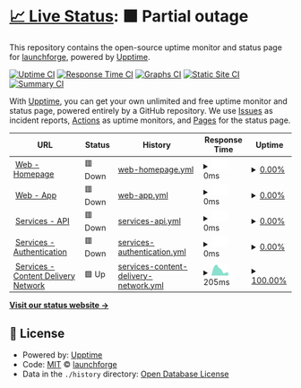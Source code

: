 # [📈 Live Status](https://status.launchforge.co): <!--live status--> **🟧 Partial outage**

This repository contains the open-source uptime monitor and status page for [launchforge](https://status.launchforge.co), powered by [Upptime](https://github.com/upptime/upptime).

[![Uptime CI](https://github.com/launchforge/upptime/workflows/Uptime%20CI/badge.svg)](https://github.com/launchforge/upptime/actions?query=workflow%3A%22Uptime+CI%22)
[![Response Time CI](https://github.com/launchforge/upptime/workflows/Response%20Time%20CI/badge.svg)](https://github.com/launchforge/upptime/actions?query=workflow%3A%22Response+Time+CI%22)
[![Graphs CI](https://github.com/launchforge/upptime/workflows/Graphs%20CI/badge.svg)](https://github.com/launchforge/upptime/actions?query=workflow%3A%22Graphs+CI%22)
[![Static Site CI](https://github.com/launchforge/upptime/workflows/Static%20Site%20CI/badge.svg)](https://github.com/launchforge/upptime/actions?query=workflow%3A%22Static+Site+CI%22)
[![Summary CI](https://github.com/launchforge/upptime/workflows/Summary%20CI/badge.svg)](https://github.com/launchforge/upptime/actions?query=workflow%3A%22Summary+CI%22)

With [Upptime](https://upptime.js.org), you can get your own unlimited and free uptime monitor and status page, powered entirely by a GitHub repository. We use [Issues](https://github.com/launchforge/upptime/issues) as incident reports, [Actions](https://github.com/launchforge/upptime/actions) as uptime monitors, and [Pages](https://status.launchforge.co) for the status page.

<!--start: status pages-->
<!-- This summary is generated by Upptime (https://github.com/upptime/upptime) -->
<!-- Do not edit this manually, your changes will be overwritten -->
<!-- prettier-ignore -->
| URL | Status | History | Response Time | Uptime |
| --- | ------ | ------- | ------------- | ------ |
| <img alt="" src="https://icons.duckduckgo.com/ip3/launchforge.co.ico" height="13"> [Web - Homepage](https://launchforge.co) | 🟥 Down | [web-homepage.yml](https://github.com/launchforge/upptime/commits/HEAD/history/web-homepage.yml) | <details><summary><img alt="Response time graph" src="./graphs/web-homepage/response-time-week.png" height="20"> 0ms</summary><br><a href="https://status.launchforge.co/history/web-homepage"><img alt="Response time 146" src="https://img.shields.io/endpoint?url=https%3A%2F%2Fraw.githubusercontent.com%2Flaunchforge%2Fupptime%2FHEAD%2Fapi%2Fweb-homepage%2Fresponse-time.json"></a><br><a href="https://status.launchforge.co/history/web-homepage"><img alt="24-hour response time 0" src="https://img.shields.io/endpoint?url=https%3A%2F%2Fraw.githubusercontent.com%2Flaunchforge%2Fupptime%2FHEAD%2Fapi%2Fweb-homepage%2Fresponse-time-day.json"></a><br><a href="https://status.launchforge.co/history/web-homepage"><img alt="7-day response time 0" src="https://img.shields.io/endpoint?url=https%3A%2F%2Fraw.githubusercontent.com%2Flaunchforge%2Fupptime%2FHEAD%2Fapi%2Fweb-homepage%2Fresponse-time-week.json"></a><br><a href="https://status.launchforge.co/history/web-homepage"><img alt="30-day response time 0" src="https://img.shields.io/endpoint?url=https%3A%2F%2Fraw.githubusercontent.com%2Flaunchforge%2Fupptime%2FHEAD%2Fapi%2Fweb-homepage%2Fresponse-time-month.json"></a><br><a href="https://status.launchforge.co/history/web-homepage"><img alt="1-year response time 151" src="https://img.shields.io/endpoint?url=https%3A%2F%2Fraw.githubusercontent.com%2Flaunchforge%2Fupptime%2FHEAD%2Fapi%2Fweb-homepage%2Fresponse-time-year.json"></a></details> | <details><summary><a href="https://status.launchforge.co/history/web-homepage">0.00%</a></summary><a href="https://status.launchforge.co/history/web-homepage"><img alt="All-time uptime 84.40%" src="https://img.shields.io/endpoint?url=https%3A%2F%2Fraw.githubusercontent.com%2Flaunchforge%2Fupptime%2FHEAD%2Fapi%2Fweb-homepage%2Fuptime.json"></a><br><a href="https://status.launchforge.co/history/web-homepage"><img alt="24-hour uptime 0.00%" src="https://img.shields.io/endpoint?url=https%3A%2F%2Fraw.githubusercontent.com%2Flaunchforge%2Fupptime%2FHEAD%2Fapi%2Fweb-homepage%2Fuptime-day.json"></a><br><a href="https://status.launchforge.co/history/web-homepage"><img alt="7-day uptime 0.00%" src="https://img.shields.io/endpoint?url=https%3A%2F%2Fraw.githubusercontent.com%2Flaunchforge%2Fupptime%2FHEAD%2Fapi%2Fweb-homepage%2Fuptime-week.json"></a><br><a href="https://status.launchforge.co/history/web-homepage"><img alt="30-day uptime 0.00%" src="https://img.shields.io/endpoint?url=https%3A%2F%2Fraw.githubusercontent.com%2Flaunchforge%2Fupptime%2FHEAD%2Fapi%2Fweb-homepage%2Fuptime-month.json"></a><br><a href="https://status.launchforge.co/history/web-homepage"><img alt="1-year uptime 69.28%" src="https://img.shields.io/endpoint?url=https%3A%2F%2Fraw.githubusercontent.com%2Flaunchforge%2Fupptime%2FHEAD%2Fapi%2Fweb-homepage%2Fuptime-year.json"></a></details>
| <img alt="" src="https://icons.duckduckgo.com/ip3/app.launchforge.co.ico" height="13"> [Web - App](https://app.launchforge.co) | 🟥 Down | [web-app.yml](https://github.com/launchforge/upptime/commits/HEAD/history/web-app.yml) | <details><summary><img alt="Response time graph" src="./graphs/web-app/response-time-week.png" height="20"> 0ms</summary><br><a href="https://status.launchforge.co/history/web-app"><img alt="Response time 135" src="https://img.shields.io/endpoint?url=https%3A%2F%2Fraw.githubusercontent.com%2Flaunchforge%2Fupptime%2FHEAD%2Fapi%2Fweb-app%2Fresponse-time.json"></a><br><a href="https://status.launchforge.co/history/web-app"><img alt="24-hour response time 0" src="https://img.shields.io/endpoint?url=https%3A%2F%2Fraw.githubusercontent.com%2Flaunchforge%2Fupptime%2FHEAD%2Fapi%2Fweb-app%2Fresponse-time-day.json"></a><br><a href="https://status.launchforge.co/history/web-app"><img alt="7-day response time 0" src="https://img.shields.io/endpoint?url=https%3A%2F%2Fraw.githubusercontent.com%2Flaunchforge%2Fupptime%2FHEAD%2Fapi%2Fweb-app%2Fresponse-time-week.json"></a><br><a href="https://status.launchforge.co/history/web-app"><img alt="30-day response time 0" src="https://img.shields.io/endpoint?url=https%3A%2F%2Fraw.githubusercontent.com%2Flaunchforge%2Fupptime%2FHEAD%2Fapi%2Fweb-app%2Fresponse-time-month.json"></a><br><a href="https://status.launchforge.co/history/web-app"><img alt="1-year response time 141" src="https://img.shields.io/endpoint?url=https%3A%2F%2Fraw.githubusercontent.com%2Flaunchforge%2Fupptime%2FHEAD%2Fapi%2Fweb-app%2Fresponse-time-year.json"></a></details> | <details><summary><a href="https://status.launchforge.co/history/web-app">0.00%</a></summary><a href="https://status.launchforge.co/history/web-app"><img alt="All-time uptime 84.40%" src="https://img.shields.io/endpoint?url=https%3A%2F%2Fraw.githubusercontent.com%2Flaunchforge%2Fupptime%2FHEAD%2Fapi%2Fweb-app%2Fuptime.json"></a><br><a href="https://status.launchforge.co/history/web-app"><img alt="24-hour uptime 0.00%" src="https://img.shields.io/endpoint?url=https%3A%2F%2Fraw.githubusercontent.com%2Flaunchforge%2Fupptime%2FHEAD%2Fapi%2Fweb-app%2Fuptime-day.json"></a><br><a href="https://status.launchforge.co/history/web-app"><img alt="7-day uptime 0.00%" src="https://img.shields.io/endpoint?url=https%3A%2F%2Fraw.githubusercontent.com%2Flaunchforge%2Fupptime%2FHEAD%2Fapi%2Fweb-app%2Fuptime-week.json"></a><br><a href="https://status.launchforge.co/history/web-app"><img alt="30-day uptime 0.00%" src="https://img.shields.io/endpoint?url=https%3A%2F%2Fraw.githubusercontent.com%2Flaunchforge%2Fupptime%2FHEAD%2Fapi%2Fweb-app%2Fuptime-month.json"></a><br><a href="https://status.launchforge.co/history/web-app"><img alt="1-year uptime 69.27%" src="https://img.shields.io/endpoint?url=https%3A%2F%2Fraw.githubusercontent.com%2Flaunchforge%2Fupptime%2FHEAD%2Fapi%2Fweb-app%2Fuptime-year.json"></a></details>
| <img alt="" src="https://icons.duckduckgo.com/ip3/services.launchforge.co.ico" height="13"> [Services - API](https://services.launchforge.co/api/v1/health) | 🟥 Down | [services-api.yml](https://github.com/launchforge/upptime/commits/HEAD/history/services-api.yml) | <details><summary><img alt="Response time graph" src="./graphs/services-api/response-time-week.png" height="20"> 0ms</summary><br><a href="https://status.launchforge.co/history/services-api"><img alt="Response time 83" src="https://img.shields.io/endpoint?url=https%3A%2F%2Fraw.githubusercontent.com%2Flaunchforge%2Fupptime%2FHEAD%2Fapi%2Fservices-api%2Fresponse-time.json"></a><br><a href="https://status.launchforge.co/history/services-api"><img alt="24-hour response time 0" src="https://img.shields.io/endpoint?url=https%3A%2F%2Fraw.githubusercontent.com%2Flaunchforge%2Fupptime%2FHEAD%2Fapi%2Fservices-api%2Fresponse-time-day.json"></a><br><a href="https://status.launchforge.co/history/services-api"><img alt="7-day response time 0" src="https://img.shields.io/endpoint?url=https%3A%2F%2Fraw.githubusercontent.com%2Flaunchforge%2Fupptime%2FHEAD%2Fapi%2Fservices-api%2Fresponse-time-week.json"></a><br><a href="https://status.launchforge.co/history/services-api"><img alt="30-day response time 0" src="https://img.shields.io/endpoint?url=https%3A%2F%2Fraw.githubusercontent.com%2Flaunchforge%2Fupptime%2FHEAD%2Fapi%2Fservices-api%2Fresponse-time-month.json"></a><br><a href="https://status.launchforge.co/history/services-api"><img alt="1-year response time 88" src="https://img.shields.io/endpoint?url=https%3A%2F%2Fraw.githubusercontent.com%2Flaunchforge%2Fupptime%2FHEAD%2Fapi%2Fservices-api%2Fresponse-time-year.json"></a></details> | <details><summary><a href="https://status.launchforge.co/history/services-api">0.00%</a></summary><a href="https://status.launchforge.co/history/services-api"><img alt="All-time uptime 77.93%" src="https://img.shields.io/endpoint?url=https%3A%2F%2Fraw.githubusercontent.com%2Flaunchforge%2Fupptime%2FHEAD%2Fapi%2Fservices-api%2Fuptime.json"></a><br><a href="https://status.launchforge.co/history/services-api"><img alt="24-hour uptime 0.00%" src="https://img.shields.io/endpoint?url=https%3A%2F%2Fraw.githubusercontent.com%2Flaunchforge%2Fupptime%2FHEAD%2Fapi%2Fservices-api%2Fuptime-day.json"></a><br><a href="https://status.launchforge.co/history/services-api"><img alt="7-day uptime 0.00%" src="https://img.shields.io/endpoint?url=https%3A%2F%2Fraw.githubusercontent.com%2Flaunchforge%2Fupptime%2FHEAD%2Fapi%2Fservices-api%2Fuptime-week.json"></a><br><a href="https://status.launchforge.co/history/services-api"><img alt="30-day uptime 0.00%" src="https://img.shields.io/endpoint?url=https%3A%2F%2Fraw.githubusercontent.com%2Flaunchforge%2Fupptime%2FHEAD%2Fapi%2Fservices-api%2Fuptime-month.json"></a><br><a href="https://status.launchforge.co/history/services-api"><img alt="1-year uptime 69.28%" src="https://img.shields.io/endpoint?url=https%3A%2F%2Fraw.githubusercontent.com%2Flaunchforge%2Fupptime%2FHEAD%2Fapi%2Fservices-api%2Fuptime-year.json"></a></details>
| <img alt="" src="https://icons.duckduckgo.com/ip3/services.launchforge.co.ico" height="13"> [Services - Authentication](https://services.launchforge.co/auth/health/alive) | 🟥 Down | [services-authentication.yml](https://github.com/launchforge/upptime/commits/HEAD/history/services-authentication.yml) | <details><summary><img alt="Response time graph" src="./graphs/services-authentication/response-time-week.png" height="20"> 0ms</summary><br><a href="https://status.launchforge.co/history/services-authentication"><img alt="Response time 15" src="https://img.shields.io/endpoint?url=https%3A%2F%2Fraw.githubusercontent.com%2Flaunchforge%2Fupptime%2FHEAD%2Fapi%2Fservices-authentication%2Fresponse-time.json"></a><br><a href="https://status.launchforge.co/history/services-authentication"><img alt="24-hour response time 0" src="https://img.shields.io/endpoint?url=https%3A%2F%2Fraw.githubusercontent.com%2Flaunchforge%2Fupptime%2FHEAD%2Fapi%2Fservices-authentication%2Fresponse-time-day.json"></a><br><a href="https://status.launchforge.co/history/services-authentication"><img alt="7-day response time 0" src="https://img.shields.io/endpoint?url=https%3A%2F%2Fraw.githubusercontent.com%2Flaunchforge%2Fupptime%2FHEAD%2Fapi%2Fservices-authentication%2Fresponse-time-week.json"></a><br><a href="https://status.launchforge.co/history/services-authentication"><img alt="30-day response time 0" src="https://img.shields.io/endpoint?url=https%3A%2F%2Fraw.githubusercontent.com%2Flaunchforge%2Fupptime%2FHEAD%2Fapi%2Fservices-authentication%2Fresponse-time-month.json"></a><br><a href="https://status.launchforge.co/history/services-authentication"><img alt="1-year response time 16" src="https://img.shields.io/endpoint?url=https%3A%2F%2Fraw.githubusercontent.com%2Flaunchforge%2Fupptime%2FHEAD%2Fapi%2Fservices-authentication%2Fresponse-time-year.json"></a></details> | <details><summary><a href="https://status.launchforge.co/history/services-authentication">0.00%</a></summary><a href="https://status.launchforge.co/history/services-authentication"><img alt="All-time uptime 77.93%" src="https://img.shields.io/endpoint?url=https%3A%2F%2Fraw.githubusercontent.com%2Flaunchforge%2Fupptime%2FHEAD%2Fapi%2Fservices-authentication%2Fuptime.json"></a><br><a href="https://status.launchforge.co/history/services-authentication"><img alt="24-hour uptime 0.00%" src="https://img.shields.io/endpoint?url=https%3A%2F%2Fraw.githubusercontent.com%2Flaunchforge%2Fupptime%2FHEAD%2Fapi%2Fservices-authentication%2Fuptime-day.json"></a><br><a href="https://status.launchforge.co/history/services-authentication"><img alt="7-day uptime 0.00%" src="https://img.shields.io/endpoint?url=https%3A%2F%2Fraw.githubusercontent.com%2Flaunchforge%2Fupptime%2FHEAD%2Fapi%2Fservices-authentication%2Fuptime-week.json"></a><br><a href="https://status.launchforge.co/history/services-authentication"><img alt="30-day uptime 0.00%" src="https://img.shields.io/endpoint?url=https%3A%2F%2Fraw.githubusercontent.com%2Flaunchforge%2Fupptime%2FHEAD%2Fapi%2Fservices-authentication%2Fuptime-month.json"></a><br><a href="https://status.launchforge.co/history/services-authentication"><img alt="1-year uptime 69.28%" src="https://img.shields.io/endpoint?url=https%3A%2F%2Fraw.githubusercontent.com%2Flaunchforge%2Fupptime%2FHEAD%2Fapi%2Fservices-authentication%2Fuptime-year.json"></a></details>
| <img alt="" src="https://icons.duckduckgo.com/ip3/launchforge-prod.s3.us-west-002.backblazeb2.com.ico" height="13"> [Services - Content Delivery Network](https://launchforge-prod.s3.us-west-002.backblazeb2.com/) | 🟩 Up | [services-content-delivery-network.yml](https://github.com/launchforge/upptime/commits/HEAD/history/services-content-delivery-network.yml) | <details><summary><img alt="Response time graph" src="./graphs/services-content-delivery-network/response-time-week.png" height="20"> 205ms</summary><br><a href="https://status.launchforge.co/history/services-content-delivery-network"><img alt="Response time 238" src="https://img.shields.io/endpoint?url=https%3A%2F%2Fraw.githubusercontent.com%2Flaunchforge%2Fupptime%2FHEAD%2Fapi%2Fservices-content-delivery-network%2Fresponse-time.json"></a><br><a href="https://status.launchforge.co/history/services-content-delivery-network"><img alt="24-hour response time 101" src="https://img.shields.io/endpoint?url=https%3A%2F%2Fraw.githubusercontent.com%2Flaunchforge%2Fupptime%2FHEAD%2Fapi%2Fservices-content-delivery-network%2Fresponse-time-day.json"></a><br><a href="https://status.launchforge.co/history/services-content-delivery-network"><img alt="7-day response time 205" src="https://img.shields.io/endpoint?url=https%3A%2F%2Fraw.githubusercontent.com%2Flaunchforge%2Fupptime%2FHEAD%2Fapi%2Fservices-content-delivery-network%2Fresponse-time-week.json"></a><br><a href="https://status.launchforge.co/history/services-content-delivery-network"><img alt="30-day response time 209" src="https://img.shields.io/endpoint?url=https%3A%2F%2Fraw.githubusercontent.com%2Flaunchforge%2Fupptime%2FHEAD%2Fapi%2Fservices-content-delivery-network%2Fresponse-time-month.json"></a><br><a href="https://status.launchforge.co/history/services-content-delivery-network"><img alt="1-year response time 220" src="https://img.shields.io/endpoint?url=https%3A%2F%2Fraw.githubusercontent.com%2Flaunchforge%2Fupptime%2FHEAD%2Fapi%2Fservices-content-delivery-network%2Fresponse-time-year.json"></a></details> | <details><summary><a href="https://status.launchforge.co/history/services-content-delivery-network">100.00%</a></summary><a href="https://status.launchforge.co/history/services-content-delivery-network"><img alt="All-time uptime 99.99%" src="https://img.shields.io/endpoint?url=https%3A%2F%2Fraw.githubusercontent.com%2Flaunchforge%2Fupptime%2FHEAD%2Fapi%2Fservices-content-delivery-network%2Fuptime.json"></a><br><a href="https://status.launchforge.co/history/services-content-delivery-network"><img alt="24-hour uptime 100.00%" src="https://img.shields.io/endpoint?url=https%3A%2F%2Fraw.githubusercontent.com%2Flaunchforge%2Fupptime%2FHEAD%2Fapi%2Fservices-content-delivery-network%2Fuptime-day.json"></a><br><a href="https://status.launchforge.co/history/services-content-delivery-network"><img alt="7-day uptime 100.00%" src="https://img.shields.io/endpoint?url=https%3A%2F%2Fraw.githubusercontent.com%2Flaunchforge%2Fupptime%2FHEAD%2Fapi%2Fservices-content-delivery-network%2Fuptime-week.json"></a><br><a href="https://status.launchforge.co/history/services-content-delivery-network"><img alt="30-day uptime 100.00%" src="https://img.shields.io/endpoint?url=https%3A%2F%2Fraw.githubusercontent.com%2Flaunchforge%2Fupptime%2FHEAD%2Fapi%2Fservices-content-delivery-network%2Fuptime-month.json"></a><br><a href="https://status.launchforge.co/history/services-content-delivery-network"><img alt="1-year uptime 99.98%" src="https://img.shields.io/endpoint?url=https%3A%2F%2Fraw.githubusercontent.com%2Flaunchforge%2Fupptime%2FHEAD%2Fapi%2Fservices-content-delivery-network%2Fuptime-year.json"></a></details>

<!--end: status pages-->

[**Visit our status website →**](https://status.launchforge.co)

## 📄 License

- Powered by: [Upptime](https://github.com/upptime/upptime)
- Code: [MIT](./LICENSE) © [launchforge](https://status.launchforge.co)
- Data in the `./history` directory: [Open Database License](https://opendatacommons.org/licenses/odbl/1-0/)
